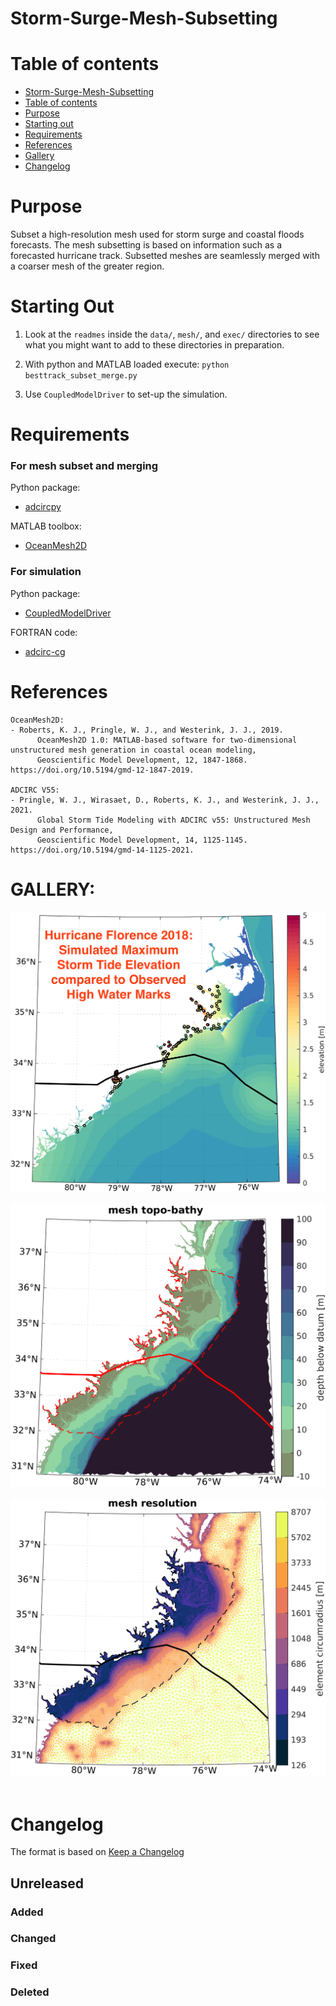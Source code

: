 # Storm-Surge-Mesh-Subsetting

Table of contents
=================

<!--ts-->
   * [Storm-Surge-Mesh-Subsetting](#storm-surge-mesh-subsetting)
   * [Table of contents](#table-of-contents)
   * [Purpose](#purpose)
   * [Starting out](#starting-out)
   * [Requirements](#requirements)
   * [References](#references)
   * [Gallery](#gallery)
   * [Changelog](#changelog)
<!--te-->

Purpose
============
Subset a high-resolution mesh used for storm surge and coastal floods forecasts. The mesh subsetting is based on information such as a forecasted hurricane track. Subsetted meshes are seamlessly merged with a coarser mesh of the greater region.

Starting Out
============

1) Look at the `readmes` inside the `data/`, `mesh/`, and `exec/` directories to see what you might want to add to these directories in preparation. 

2) With python and MATLAB loaded execute: `python besttrack_subset_merge.py`

3) Use `CoupledModelDriver` to set-up the simulation. 

Requirements
==============

### For mesh subset and merging
Python package:
- [adcircpy](https://github.com/noaa-ocs-modeling/adcircpy)

MATLAB toolbox:
- [OceanMesh2D](https://github.com/CHLNDDEV/OceanMesh2D)

### For simulation
Python package:
- [CoupledModelDriver](https://github.com/noaa-ocs-modeling/CoupledModelDriver)

FORTRAN code:
- [adcirc-cg](https://github.com/adcirc/adcirc-cg)

References
==============

```
OceanMesh2D:
- Roberts, K. J., Pringle, W. J., and Westerink, J. J., 2019.
      OceanMesh2D 1.0: MATLAB-based software for two-dimensional unstructured mesh generation in coastal ocean modeling,
      Geoscientific Model Development, 12, 1847-1868. https://doi.org/10.5194/gmd-12-1847-2019.

ADCIRC V55:
- Pringle, W. J., Wirasaet, D., Roberts, K. J., and Westerink, J. J., 2021.
      Global Storm Tide Modeling with ADCIRC v55: Unstructured Mesh Design and Performance,
      Geoscientific Model Development, 14, 1125-1145. https://doi.org/10.5194/gmd-14-1125-2021.
```

GALLERY:
=========

<p align="center">
  <img src = "imgs/Florence_maxele.png"> &nbsp &nbsp &nbsp &nbsp
  <img src = "imgs/Florence_bathy.png"> &nbsp &nbsp &nbsp &nbsp
  <img src = "imgs/Florence_resomesh.png"> &nbsp &nbsp &nbsp &nbsp
</p>

Changelog
=========

The format is based on [Keep a Changelog](https://keepachangelog.com/en/1.0.0/)

## Unreleased

### Added

### Changed

### Fixed

### Deleted

